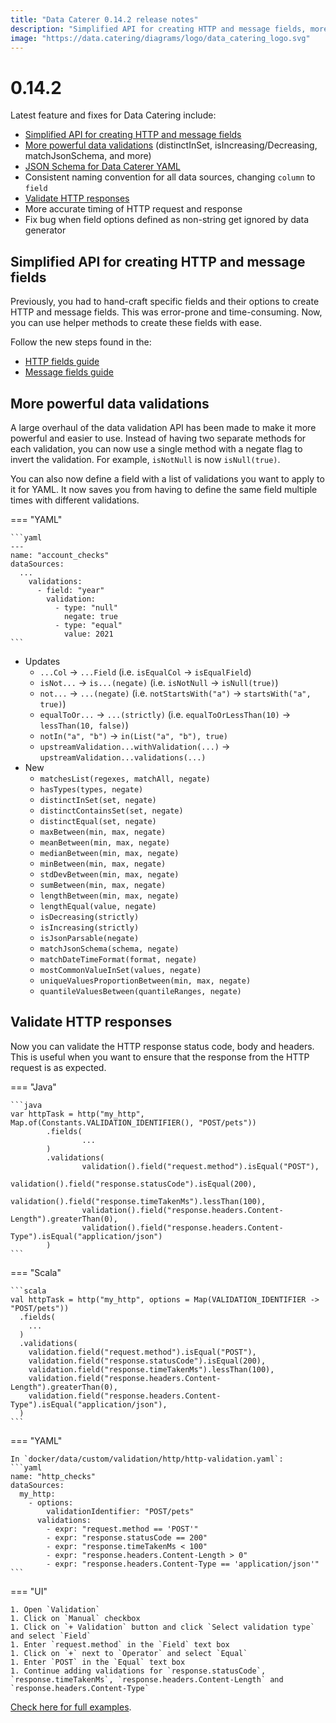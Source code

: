 ```yaml
---
title: "Data Caterer 0.14.2 release notes"
description: "Simplified API for creating HTTP and message fields, more powerful data validations, consistent naming convention for all data sources, validate HTTP responses, JSON schema for YAML files and more."
image: "https://data.catering/diagrams/logo/data_catering_logo.svg"
---
```


# 0.14.2

Latest feature and fixes for Data Catering include:

- [Simplified API for creating HTTP and message fields](#simplified-api-for-creating-http-and-message-fields)
- [More powerful data validations](#more-powerful-data-validations) (distinctInSet, isIncreasing/Decreasing, matchJsonSchema, and more)
- [JSON Schema for Data Caterer YAML](https://github.com/data-catering/data-caterer/blob/main/example/schema/data-caterer-latest.json)
- Consistent naming convention for all data sources, changing `column` to `field`
- [Validate HTTP responses](#validate-http-responses)
- More accurate timing of HTTP request and response
- Fix bug when field options defined as non-string get ignored by data generator

## Simplified API for creating HTTP and message fields

Previously, you had to hand-craft specific fields and their options to create HTTP and message fields. 
This was error-prone and time-consuming. Now, you can use helper methods to create these fields with ease.

Follow the new steps found in the:

- [HTTP fields guide](../../docs/guide/data-source/http/http.md#no-openapiswagger)
- [Message fields guide](../../docs/guide/data-source/messaging/kafka.md#schema)

## More powerful data validations

A large overhaul of the data validation API has been made to make it more powerful and easier to use.
Instead of having two separate methods for each validation, you can now use a single method with a negate flag to 
invert the validation. For example, `isNotNull` is now `isNull(true)`.

You can also now define a field with a list of validations you want to apply to it for YAML. It now saves you from having to
define the same field multiple times with different validations.

=== "YAML"

    ```yaml
    ---
    name: "account_checks"
    dataSources:
      ...
        validations:
          - field: "year"
            validation:
              - type: "null"
                negate: true
              - type: "equal"
                value: 2021
    ```

- Updates
    - `...Col` -> `...Field` (i.e. `isEqualCol` -> `isEqualField`)
    - `isNot...` -> `is...(negate)` (i.e. `isNotNull` -> `isNull(true)`)
    - `not...` -> `...(negate)` (i.e. `notStartsWith("a")` -> `startsWith("a", true)`)
    - `equalToOr...` -> `...(strictly)` (i.e. `equalToOrLessThan(10)` -> `lessThan(10, false)`)
    - `notIn("a", "b")` -> `in(List("a", "b"), true)`
    - `upstreamValidation...withValidation(...)` -> `upstreamValidation...validations(...)`
- New
    - `matchesList(regexes, matchAll, negate)`
    - `hasTypes(types, negate)`
    - `distinctInSet(set, negate)`
    - `distinctContainsSet(set, negate)`
    - `distinctEqual(set, negate)`
    - `maxBetween(min, max, negate)`
    - `meanBetween(min, max, negate)`
    - `medianBetween(min, max, negate)`
    - `minBetween(min, max, negate)`
    - `stdDevBetween(min, max, negate)`
    - `sumBetween(min, max, negate)`
    - `lengthBetween(min, max, negate)`
    - `lengthEqual(value, negate)`
    - `isDecreasing(strictly)`
    - `isIncreasing(strictly)`
    - `isJsonParsable(negate)`
    - `matchJsonSchema(schema, negate)`
    - `matchDateTimeFormat(format, negate)`
    - `mostCommonValueInSet(values, negate)`
    - `uniqueValuesProportionBetween(min, max, negate)`
    - `quantileValuesBetween(quantileRanges, negate)`

## Validate HTTP responses

Now you can validate the HTTP response status code, body and headers. This is useful when you want to ensure that the response
from the HTTP request is as expected.

=== "Java"

    ```java
    var httpTask = http("my_http", Map.of(Constants.VALIDATION_IDENTIFIER(), "POST/pets"))
            .fields(
                    ...
            )
            .validations(
                    validation().field("request.method").isEqual("POST"),
                    validation().field("response.statusCode").isEqual(200),
                    validation().field("response.timeTakenMs").lessThan(100),
                    validation().field("response.headers.Content-Length").greaterThan(0),
                    validation().field("response.headers.Content-Type").isEqual("application/json")
            )
    ```

=== "Scala"

    ```scala
    val httpTask = http("my_http", options = Map(VALIDATION_IDENTIFIER -> "POST/pets"))
      .fields(
        ...
      )
      .validations(
        validation.field("request.method").isEqual("POST"),
        validation.field("response.statusCode").isEqual(200),
        validation.field("response.timeTakenMs").lessThan(100),
        validation.field("response.headers.Content-Length").greaterThan(0),
        validation.field("response.headers.Content-Type").isEqual("application/json"),
      )
    ```

=== "YAML"

    In `docker/data/custom/validation/http/http-validation.yaml`:
    ```yaml
    name: "http_checks"
    dataSources:
      my_http:
        - options:
            validationIdentifier: "POST/pets"
          validations:
            - expr: "request.method == 'POST'"
            - expr: "response.statusCode == 200"
            - expr: "response.timeTakenMs < 100"
            - expr: "response.headers.Content-Length > 0"
            - expr: "response.headers.Content-Type == 'application/json'"
    ```

=== "UI"

    1. Open `Validation`
    1. Click on `Manual` checkbox
    1. Click on `+ Validation` button and click `Select validation type` and select `Field`
    1. Enter `request.method` in the `Field` text box
    1. Click on `+` next to `Operator` and select `Equal`
    1. Enter `POST` in the `Equal` text box
    1. Continue adding validations for `response.statusCode`, `response.timeTakenMs`, `response.headers.Content-Length` and `response.headers.Content-Type`

[Check here for full examples](https://github.com/data-catering/data-caterer-example).

